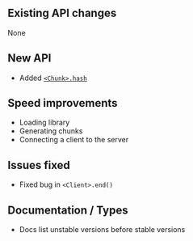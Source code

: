 ## Existing API changes
None

## New API
* Added [`<Chunk>.hash`](https://oscarnow.github.io/minecraft-server/1.2.0/classes/Chunk#hash)

## Speed improvements
* Loading library
* Generating chunks
* Connecting a client to the server

## Issues fixed
* Fixed bug in `<Client>.end()`

## Documentation / Types
* Docs list unstable versions before stable versions